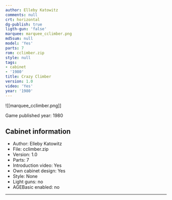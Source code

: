 ```yaml
---
author: Elleby Katowitz
comments: null
crt: horizontal
dg-publish: true
ligth-gun: 'false'
marquee: marquee_cclimber.png
md5sum: null
model: 'Yes'
parts: 7
rom: cclimber.zip
style: null
tags:
- cabinet
- '1980'
title: Crazy Climber
version: 1.0
video: 'Yes'
year: '1980'
---
```


![[marquee_cclimber.png]]

Game published year: 1980

## Cabinet information

- Author: Elleby Katowitz
- File: cclimber.zip
- Version: 1.0
- Parts: 7
- Introduction video: Yes
- Own cabinet design: Yes
- Style: None
- Light guns: no
- AGEBasic enabled: no

---
